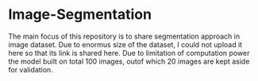 # Image-Segmentation
The main focus of this repository is to share segmentation approach in image dataset.
Due to enormus size of the dataset, I could not upload it here so that its link is shared here.
Due to limitation of computation power the model built on total 100 images, outof which 20 images are kept aside for validation.
